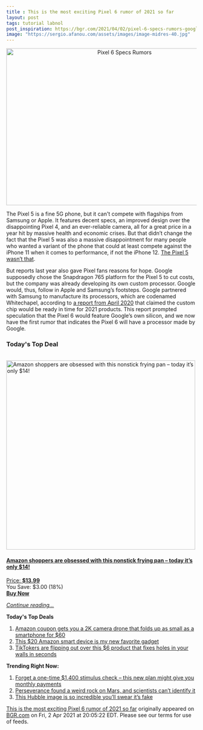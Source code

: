 ```yaml
---
title : This is the most exciting Pixel 6 rumor of 2021 so far
layout: post
tags: tutorial labnol
post_inspiration: https://bgr.com/2021/04/02/pixel-6-specs-rumors-google-whitechapel-processor/
image: "https://sergio.afanou.com/assets/images/image-midres-40.jpg"
---
```


<center><a href="https://bgr.com/2021/04/02/pixel-6-specs-rumors-google-whitechapel-processor/" class="bgr-rss-featured-image bgr-rss-test-class"><img loading="lazy" width="610" height="415" src="https://bgr.com/wp-content/uploads/2020/11/pixel-4a-barely-blue.jpg?quality=70&amp;strip=all&amp;w=610" class="attachment-feed_normal size-feed_normal wp-post-image" alt="Pixel 6 Specs Rumors" loading="lazy" srcset="https://bgr.com/wp-content/uploads/2020/11/pixel-4a-barely-blue.jpg 1566w, https://bgr.com/wp-content/uploads/2020/11/pixel-4a-barely-blue.jpg?resize=150,102 150w, https://bgr.com/wp-content/uploads/2020/11/pixel-4a-barely-blue.jpg?resize=300,204 300w, https://bgr.com/wp-content/uploads/2020/11/pixel-4a-barely-blue.jpg?resize=768,523 768w, https://bgr.com/wp-content/uploads/2020/11/pixel-4a-barely-blue.jpg?resize=1024,697 1024w, https://bgr.com/wp-content/uploads/2020/11/pixel-4a-barely-blue.jpg?resize=1536,1046 1536w, https://bgr.com/wp-content/uploads/2020/11/pixel-4a-barely-blue.jpg?resize=610,415 610w, https://bgr.com/wp-content/uploads/2020/11/pixel-4a-barely-blue.jpg?resize=664,452 664w, https://bgr.com/wp-content/uploads/2020/11/pixel-4a-barely-blue.jpg?resize=1200,817 1200w, https://bgr.com/wp-content/uploads/2020/11/pixel-4a-barely-blue.jpg?resize=782,532 782w, https://bgr.com/wp-content/uploads/2020/11/pixel-4a-barely-blue.jpg?resize=827,563 827w, https://bgr.com/wp-content/uploads/2020/11/pixel-4a-barely-blue.jpg?resize=800,545 800w" sizes="(max-width: 610px) 100vw, 610px" title="Pixel 6 Specs Rumors" /></a></center><p>The Pixel 5 is a fine 5G phone, but it can't compete with flagships from Samsung or Apple. It features decent specs, an improved design over the disappointing Pixel 4, and an ever-reliable camera, all for a great price in a year hit by massive health and economic crises. But that didn&rsquo;t change the fact that the Pixel 5 was also a massive disappointment for many people who wanted a variant of the phone that could at least compete against the iPhone 11 when it comes to performance, if not the iPhone 12. <a href="https://bgr.com/2020/10/23/iphone-12-pro-speed-test-vs-note-20-ultra-vs-pixel-5/">The Pixel 5 wasn&rsquo;t that</a>.</p>
<p>But reports last year also gave Pixel fans reasons for hope. Google supposedly chose the Snapdragon 765 platform for the Pixel 5 to cut costs, but the company was already developing its own custom processor. Google would, thus, follow in Apple and Samsung&rsquo;s footsteps. Google partnered with Samsung to manufacture its processors, which are codenamed Whitechapel, according to <a href="https://bgr.com/2020/04/14/pixel-5-specs-disappoint-but-pixel-6-will-get-custom-google-chip/">a report from April 2020</a> that claimed the custom chip would be ready in time for 2021 products. This report prompted speculation that the Pixel 6 would feature Google&rsquo;s own silicon, and we now have the first rumor that indicates the Pixel 6 will have a processor made by Google.</p>
<h3>Today's Top Deal</h3>
<p><a href="https://www.amazon.com/Carote-Stone-Derived-Non-Stick-Switzerland-Including/dp/B0732NXYNS?tag=b0c55topdeals-20"><br><img height="500px" width="500px" src="https://m.media-amazon.com/images/I/41WpDGJAThL.jpg" alt="Amazon shoppers are obsessed with this nonstick frying pan &ndash; today it&rsquo;s only $14!"><br></a></p>
<h4><a href="https://www.amazon.com/Carote-Stone-Derived-Non-Stick-Switzerland-Including/dp/B0732NXYNS?tag=b0c55rss-20">Amazon shoppers are obsessed with this nonstick frying pan &ndash; today it&rsquo;s only $14!</a></h4>
<p><a href="https://www.amazon.com/Carote-Stone-Derived-Non-Stick-Switzerland-Including/dp/B0732NXYNS?tag=b0c55rss-20">Price: <strong>$13.99</strong></a><br><span>You Save: $3.00 (18%)</span><br><strong><a href="https://www.amazon.com/Carote-Stone-Derived-Non-Stick-Switzerland-Including/dp/B0732NXYNS?tag=b0c55rss-20">Buy Now</a></strong></p>
<p><a href="https://bgr.com/2021/04/02/pixel-6-specs-rumors-google-whitechapel-processor/" class="more-link"><em>Continue reading...</em></a></p>

<p><strong>Today's Top Deals</strong></p>
<ol>
<li><a href="https://bgr.com/2021/04/01/drone-with-camera-on-amazon-prime-coupon-lowest-price/?utm_source=rss&#038;utm_campaign=topdeals">Amazon coupon gets you a 2K camera drone that folds up as small as a smartphone for $60</a></li>
<li><a href="https://bgr.com/2021/04/02/best-amazon-devices-dash-smart-shelf-deals/?utm_source=rss&#038;utm_campaign=topdeals">This $20 Amazon smart device is my new favorite gadget</a></li>
<li><a href="https://bgr.com/2021/04/02/how-to-fix-a-hole-in-the-wall-fast-and-cheap-amazon-prime-deal-3m-small-hole-repair-kit/?utm_source=rss&#038;utm_campaign=topdeals">TikTokers are flipping out over this $6 product that fixes holes in your walls in seconds</a></li>
</ol>

<p><strong>Trending Right Now:</strong></p>
<ol>
<li><a href="https://bgr.com/2021/04/02/new-stimulus-check-senate-democrats-want-recurring-covid-19-payments/">Forget a one-time $1,400 stimulus check &#8211; this new plan might give you monthly payments</a></li>
<li><a href="https://bgr.com/2021/04/01/mars-rock-perseverance-mystery/">Perseverance found a weird rock on Mars, and scientists can&#8217;t identify it</a></li>
<li><a href="https://bgr.com/2021/04/02/hubble-photo-veil-nebula/">This Hubble image is so incredible you&#8217;ll swear it&#8217;s fake</a></li>
</ol>
<p><a href="https://bgr.com/2021/04/02/pixel-6-specs-rumors-google-whitechapel-processor/">This is the most exciting Pixel 6 rumor of 2021 so far</a> originally appeared on <a href="http://bgr.com">BGR.com</a> on Fri, 2 Apr 2021 at 20:05:22 EDT. Please see our terms for use of feeds.</p>